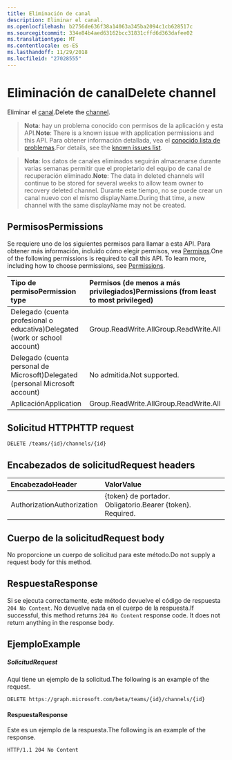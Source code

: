 ```yaml
---
title: Eliminación de canal
description: Eliminar el canal.
ms.openlocfilehash: b2756de636f38a14063a345ba2094c1cb628517c
ms.sourcegitcommit: 334e84b4aed63162bcc31831cffd6d363dafee02
ms.translationtype: MT
ms.contentlocale: es-ES
ms.lasthandoff: 11/29/2018
ms.locfileid: "27028555"
---
```

# <a name="delete-channel"></a><span data-ttu-id="3dd9c-103">Eliminación de canal</span><span class="sxs-lookup"><span data-stu-id="3dd9c-103">Delete channel</span></span>



<span data-ttu-id="3dd9c-104">Eliminar el [canal](../resources/channel.md).</span><span class="sxs-lookup"><span data-stu-id="3dd9c-104">Delete the [channel](../resources/channel.md).</span></span>

> <span data-ttu-id="3dd9c-105">**Nota**: hay un problema conocido con permisos de la aplicación y esta API.</span><span class="sxs-lookup"><span data-stu-id="3dd9c-105">**Note**: There is a known issue with application permissions and this API.</span></span> <span data-ttu-id="3dd9c-106">Para obtener información detallada, vea el [conocido lista de problemas](/graph/known-issues#application-permissions).</span><span class="sxs-lookup"><span data-stu-id="3dd9c-106">For details, see the [known issues list](/graph/known-issues#application-permissions).</span></span>

> <span data-ttu-id="3dd9c-107">**Nota**: los datos de canales eliminados seguirán almacenarse durante varias semanas permitir que el propietario del equipo de canal de recuperación eliminado.</span><span class="sxs-lookup"><span data-stu-id="3dd9c-107">**Note**: The data in deleted channels will continue to be stored for several weeks to allow team owner to recovery deleted channel.</span></span> <span data-ttu-id="3dd9c-108">Durante este tiempo, no se puede crear un canal nuevo con el mismo displayName.</span><span class="sxs-lookup"><span data-stu-id="3dd9c-108">During that time, a new channel with the same displayName may not be created.</span></span>

## <a name="permissions"></a><span data-ttu-id="3dd9c-109">Permisos</span><span class="sxs-lookup"><span data-stu-id="3dd9c-109">Permissions</span></span>
<span data-ttu-id="3dd9c-p103">Se requiere uno de los siguientes permisos para llamar a esta API. Para obtener más información, incluido cómo elegir permisos, vea [Permisos](/graph/permissions-reference).</span><span class="sxs-lookup"><span data-stu-id="3dd9c-p103">One of the following permissions is required to call this API. To learn more, including how to choose permissions, see [Permissions](/graph/permissions-reference).</span></span>

|<span data-ttu-id="3dd9c-112">Tipo de permiso</span><span class="sxs-lookup"><span data-stu-id="3dd9c-112">Permission type</span></span>      | <span data-ttu-id="3dd9c-113">Permisos (de menos a más privilegiados)</span><span class="sxs-lookup"><span data-stu-id="3dd9c-113">Permissions (from least to most privileged)</span></span>              |
|:--------------------|:---------------------------------------------------------|
|<span data-ttu-id="3dd9c-114">Delegado (cuenta profesional o educativa)</span><span class="sxs-lookup"><span data-stu-id="3dd9c-114">Delegated (work or school account)</span></span> | <span data-ttu-id="3dd9c-115">Group.ReadWrite.All</span><span class="sxs-lookup"><span data-stu-id="3dd9c-115">Group.ReadWrite.All</span></span>    |
|<span data-ttu-id="3dd9c-116">Delegado (cuenta personal de Microsoft)</span><span class="sxs-lookup"><span data-stu-id="3dd9c-116">Delegated (personal Microsoft account)</span></span> | <span data-ttu-id="3dd9c-117">No admitida.</span><span class="sxs-lookup"><span data-stu-id="3dd9c-117">Not supported.</span></span>    |
|<span data-ttu-id="3dd9c-118">Aplicación</span><span class="sxs-lookup"><span data-stu-id="3dd9c-118">Application</span></span> | <span data-ttu-id="3dd9c-119">Group.ReadWrite.All</span><span class="sxs-lookup"><span data-stu-id="3dd9c-119">Group.ReadWrite.All</span></span>    |

## <a name="http-request"></a><span data-ttu-id="3dd9c-120">Solicitud HTTP</span><span class="sxs-lookup"><span data-stu-id="3dd9c-120">HTTP request</span></span>
<!-- { "blockType": "ignored" } -->
```http
DELETE /teams/{id}/channels/{id}
```
## <a name="request-headers"></a><span data-ttu-id="3dd9c-121">Encabezados de solicitud</span><span class="sxs-lookup"><span data-stu-id="3dd9c-121">Request headers</span></span>
| <span data-ttu-id="3dd9c-122">Encabezado</span><span class="sxs-lookup"><span data-stu-id="3dd9c-122">Header</span></span>       | <span data-ttu-id="3dd9c-123">Valor</span><span class="sxs-lookup"><span data-stu-id="3dd9c-123">Value</span></span> |
|:---------------|:--------|
| <span data-ttu-id="3dd9c-124">Authorization</span><span class="sxs-lookup"><span data-stu-id="3dd9c-124">Authorization</span></span>  | <span data-ttu-id="3dd9c-p104">{token} de portador. Obligatorio.</span><span class="sxs-lookup"><span data-stu-id="3dd9c-p104">Bearer {token}. Required.</span></span>  |

## <a name="request-body"></a><span data-ttu-id="3dd9c-127">Cuerpo de la solicitud</span><span class="sxs-lookup"><span data-stu-id="3dd9c-127">Request body</span></span>
<span data-ttu-id="3dd9c-128">No proporcione un cuerpo de solicitud para este método.</span><span class="sxs-lookup"><span data-stu-id="3dd9c-128">Do not supply a request body for this method.</span></span>

## <a name="response"></a><span data-ttu-id="3dd9c-129">Respuesta</span><span class="sxs-lookup"><span data-stu-id="3dd9c-129">Response</span></span>

<span data-ttu-id="3dd9c-p105">Si se ejecuta correctamente, este método devuelve el código de respuesta `204 No Content`. No devuelve nada en el cuerpo de la respuesta.</span><span class="sxs-lookup"><span data-stu-id="3dd9c-p105">If successful, this method returns `204 No Content` response code. It does not return anything in the response body.</span></span>
## <a name="example"></a><span data-ttu-id="3dd9c-132">Ejemplo</span><span class="sxs-lookup"><span data-stu-id="3dd9c-132">Example</span></span>
##### <a name="request"></a><span data-ttu-id="3dd9c-133">Solicitud</span><span class="sxs-lookup"><span data-stu-id="3dd9c-133">Request</span></span>
<span data-ttu-id="3dd9c-134">Aquí tiene un ejemplo de la solicitud.</span><span class="sxs-lookup"><span data-stu-id="3dd9c-134">The following is an example of the request.</span></span>
<!-- {
  "blockType": "request",
  "name": "delete_channel"
}-->

```http
DELETE https://graph.microsoft.com/beta/teams/{id}/channels/{id}
```

#### <a name="response"></a><span data-ttu-id="3dd9c-135">Respuesta</span><span class="sxs-lookup"><span data-stu-id="3dd9c-135">Response</span></span>

<span data-ttu-id="3dd9c-136">Este es un ejemplo de la respuesta.</span><span class="sxs-lookup"><span data-stu-id="3dd9c-136">The following is an example of the response.</span></span> 
<!-- {
  "blockType": "response",
  "truncated": true
} -->

```http
HTTP/1.1 204 No Content
```

<!-- uuid: 8fcb5dbc-d5aa-4681-8e31-b001d5168d79
2015-10-25 14:57:30 UTC -->
<!-- {
  "type": "#page.annotation",
  "description": "Delete channel",
  "keywords": "",
  "section": "documentation",
  "tocPath": ""
}-->
